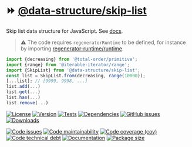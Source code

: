 :fast_forward: [@data-structure/skip-list](https://data-structures-and-algorithms.github.io/skip-list)
==

Skip list data structure for JavaScript.
See [docs](https://data-structures-and-algorithms.github.io/skip-list/index.html).

> :warning: The code requires `regeneratorRuntime` to be defined, for instance by importing
> [regenerator-runtime/runtime](https://www.npmjs.com/package/regenerator-runtime).

```js
import {decreasing} from '@total-order/primitive';
import {range} from '@iterable-iterator/range';
import {SkipList} from '@data-structure/skip-list';
const list = SkipList.from(decreasing, range(10000));
[...list]; // [9999, 9998, ...]
list.add(...)
list.get(...)
list.has(...)
list.remove(...)
```

[![License](https://img.shields.io/github/license/data-structures-and-algorithms/skip-list.svg)](https://raw.githubusercontent.com/data-structures-and-algorithms/skip-list/main/LICENSE)
[![Version](https://img.shields.io/npm/v/@data-structure/skip-list.svg)](https://www.npmjs.org/package/@data-structure/skip-list)
[![Tests](https://img.shields.io/github/workflow/status/data-structures-and-algorithms/skip-list/ci:test?event=push&label=tests)](https://github.com/data-structures-and-algorithms/skip-list/actions/workflows/ci:test.yml?query=branch:main)
[![Dependencies](https://img.shields.io/librariesio/github/data-structures-and-algorithms/skip-list.svg)](https://github.com/data-structures-and-algorithms/skip-list/network/dependencies)
[![GitHub issues](https://img.shields.io/github/issues/data-structures-and-algorithms/skip-list.svg)](https://github.com/data-structures-and-algorithms/skip-list/issues)
[![Downloads](https://img.shields.io/npm/dm/@data-structure/skip-list.svg)](https://www.npmjs.org/package/@data-structure/skip-list)

[![Code issues](https://img.shields.io/codeclimate/issues/data-structures-and-algorithms/skip-list.svg)](https://codeclimate.com/github/data-structures-and-algorithms/skip-list/issues)
[![Code maintainability](https://img.shields.io/codeclimate/maintainability/data-structures-and-algorithms/skip-list.svg)](https://codeclimate.com/github/data-structures-and-algorithms/skip-list/trends/churn)
[![Code coverage (cov)](https://img.shields.io/codecov/c/gh/data-structures-and-algorithms/skip-list/main.svg)](https://codecov.io/gh/data-structures-and-algorithms/skip-list)
[![Code technical debt](https://img.shields.io/codeclimate/tech-debt/data-structures-and-algorithms/skip-list.svg)](https://codeclimate.com/github/data-structures-and-algorithms/skip-list/trends/technical_debt)
[![Documentation](https://data-structures-and-algorithms.github.io/skip-list/badge.svg)](https://data-structures-and-algorithms.github.io/skip-list/source.html)
[![Package size](https://img.shields.io/bundlephobia/minzip/@data-structure/skip-list)](https://bundlephobia.com/result?p=@data-structure/skip-list)
